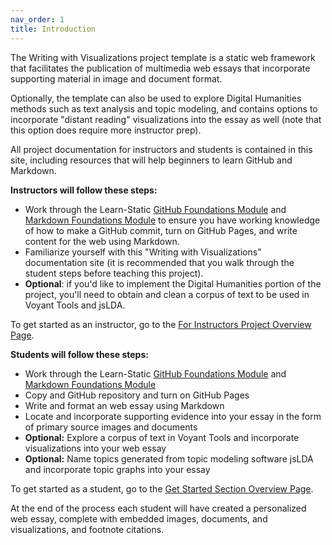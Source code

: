 ```yaml
---
nav_order: 1
title: Introduction
---
```


The Writing with Visualizations project template is a static web framework that facilitates the publication of multimedia web essays that incorporate supporting material in image and document format.

Optionally, the template can also be used to explore Digital Humanities methods such as text analysis and topic modeling, and contains options to incorporate "distant reading" visualizations into the essay as well (note that this option does require more instructor prep).  

All project documentation for instructors and students is contained in this site, including resources that will help beginners to learn GitHub and Markdown.

**Instructors will follow these steps:**

- Work through the Learn-Static [GitHub Foundations Module](https://github.com/learn-static/foundations-0-github/blob/main/intro-github.md) and [Markdown Foundations Module](https://github.com/learn-static/foundations-2-markdown/blob/main/intro-markdown.md) to ensure you have working knowledge of how to make a GitHub commit, turn on GitHub Pages, and write content for the web using Markdown.
- Familiarize yourself with this "Writing with Visualizations" documentation site (it is recommended that you walk through the student steps before teaching this project).
- **Optional**: if you'd like to implement the Digital Humanities portion of the project, you'll need to obtain and clean a corpus of text to be used in Voyant Tools and jsLDA.

To get started as an instructor, go to the [For Instructors Project Overview Page](/content/instructors/overview.html).

**Students will follow these steps:**

- Work through the Learn-Static [GitHub Foundations Module](https://github.com/learn-static/foundations-0-github/blob/main/intro-github.md) and [Markdown Foundations Module](https://github.com/learn-static/foundations-2-markdown/blob/main/intro-markdown.md)
- Copy and GitHub repository and turn on GitHub Pages
- Write and format an web essay using Markdown
- Locate and incorporate supporting evidence into your essay in the form of primary source images and documents
- **Optional:** Explore a corpus of text in Voyant Tools and incorporate visualizations into your web essay
- **Optional:** Name topics generated from topic modeling software jsLDA and incorporate topic graphs into your essay

To get started as a student, go to the [Get Started Section Overview Page](/content/start/overview.html).

At the end of the process each student will have created a personalized web essay, complete with embedded images, documents, and visualizations, and footnote citations.
